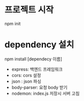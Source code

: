 # 프로젝트 시작 
npm init

# dependency 설치
npm install [dependecy 이름]
 - express: 백엔드 프레임워크
 - cors: cors 설정
 - json : json 파싱
 - body-parser: 요청 body 받기
 - nodemon: index.js 저장시 서버 고침  
